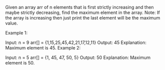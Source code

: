 Given an array arr of n elements that is first strictly increasing and then maybe strictly decreasing, find the maximum element in the array.
Note: If the array is increasing then just print the last element will be the maximum value.

Example 1:

Input: 
n = 9
arr[] = {1,15,25,45,42,21,17,12,11}
Output: 45
Explanation: Maximum element is 45.
Example 2:

Input: 
n = 5
arr[] = {1, 45, 47, 50, 5}
Output: 50
Explanation: Maximum element is 50.
